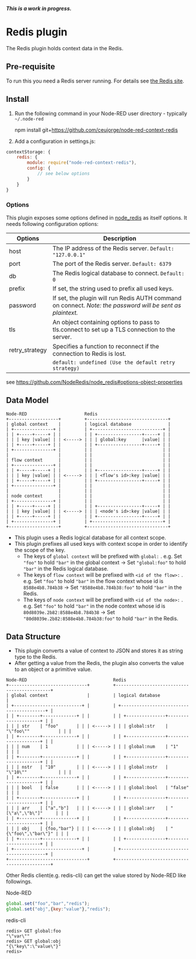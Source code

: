 ***This is a work in progress.***

# Redis plugin

The Redis plugin holds context data in the Redis.

## Pre-requisite

To run this you need a Redis server running. For details see <a href="http://redis.io/" target="_new">the Redis site</a>.

## Install

1. Run the following command in your Node-RED user directory - typically `~/.node-red`

    npm install git+https://github.com/ceujorge/node-red-context-redis

1. Add a configuration in settings.js:

```javascript
contextStorage: {
    redis: {
        module: require("node-red-context-redis"),
        config: {
            // see below options
        }
    }
}
```

### Options

This plugin exposes some options defined in [node_redis](https://github.com/NodeRedis/node_redis) as itself options.
It needs following configuration options:

| Options        | Description                                                                                                 |
| -------------- | ----------------------------------------------------------------------------------------------------------- |
| host           | The IP address of the Redis server.    `Default: "127.0.0.1"`                                               |
| port           | The port of the Redis server.          `Default: 6379`                                                      |
| db             | The Redis logical database to connect. `Default: 0`                                                         |
| prefix         | If set, the string used to prefix all used keys.                                                            |
| password       | If set, the plugin will run Redis AUTH command on connect. *Note: the password will be sent as plaintext.*  |
| tls            | An object containing options to pass to tls.connect to set up a TLS connection to the server.               |
| retry_strategy | Specifies a function to reconnect if the connection to Redis is lost.                                       |
|                | `default: undefined (Use the default retry strategy)`                                                       |

see https://github.com/NodeRedis/node_redis#options-object-properties

## Data Model

```text
Node-RED                      Redis
+-------------------+         +-------------------------------+
| global context    |         | logical database              |
| +---------------+ |         | +---------------------------+ |
| | +-----+-----+ | |         | | +-----------------+-----+ | |
| | | key |value| | | <-----> | | | global:key      |value| | |
| | +-----+-----+ | |         | | +-----------------+-----+ | |
| +---------------+ |         | |                           | |
|                   |         | |                           | |
| flow context      |         | |                           | |
| +---------------+ |         | |                           | |
| | +-----+-----+ | |         | | +-----------------+-----+ | |
| | | key |value| | | <-----> | | | <flow's id>:key |value| | |
| | +-----+-----+ | |         | | +-----------------+-----+ | |
| +---------------+ |         | |                           | |
|                   |         | |                           | |
| node context      |         | |                           | |
| +---------------+ |         | |                           | |
| | +-----+-----+ | |         | | +-----------------+-----+ | |
| | | key |value| | | <-----> | | | <node's id>:key |value| | |
| | +-----+-----+ | |         | | +-----------------+-----+ | |
| +---------------+ |         | +---------------------------+ |
+-------------------+         +-------------------------------+
```

- This plugin uses a Redis logical database for all context scope.
- This plugin prefixes all used keys with context scope in order to identify the scope of the key.
  - The keys of `global context` will be prefixed with `global:` .
    e.g.  Set `"foo"` to hold `"bar"` in the global context -> Set `"global:foo"` to hold `"bar"` in the Redis logical database.
  - The keys of `flow context` will be prefixed with `<id of the flow>:` .
    e.g.  Set `"foo"` to hold `"bar"` in the flow context whose id is `8588e4b8.784b38` -> Set `"8588e4b8.784b38:foo"` to hold `"bar"` in the Redis.
  - The keys of `node context` will be prefixed with `<id of the node>:` .
    e.g.  Set `"foo"` to hold `"bar"` in the node context whose id is `80d8039e.2b82:8588e4b8.784b38` -> Set `"80d8039e.2b82:8588e4b8.784b38:foo"` to hold `"bar"` in the Redis.

## Data Structure

- This plugin converts a value of context to JSON and stores it as string type to the Redis.
- After getting a value from the Redis, the plugin also converts the value to an object or a primitive value.

```text
Node-RED                                 Redis
+------------------------------+         +---------------------------------------------+
| global context               |         | logical database                            |
| +--------------------------+ |         | +-----------------------------------------+ |
| | +--------+-------------+ | |         | | +---------------+---------------------+ | |
| | | str    | "foo"       | | | <-----> | | | global:str    | "\"foo\""           | | |
| | +--------+-------------+ | |         | | +---------------+---------------------+ | |
| | | num    | 1           | | | <-----> | | | global:num    | "1"                 | | |
| | +--------+-------------+ | |         | | +---------------+---------------------+ | |
| | | nstr   | "10"        | | | <-----> | | | global:nstr   | "\"10\""            | | |
| | +--------+-------------+ | |         | | +---------------+---------------------+ | |
| | | bool   | false       | | | <-----> | | | global:bool   | "false"             | | |
| | +--------+-------------+ | |         | | +---------------+---------------------+ | |
| | | arr    | ["a","b"]   | | | <-----> | | | global:arr    | "[\"a\",\"b\"]"     | | |
| | +--------+-------------+ | |         | | +---------------+---------------------+ | |
| | | obj    | {foo,"bar"} | | | <-----> | | | global:obj    | "{\"foo\",\"bar\"}" | | |
| | +--------+-------------+ | |         | | +---------------+---------------------+ | |
| +--------------------------+ |         | +-----------------------------------------+ |
+------------------------------+         +---------------------------------------------+
```

Other Redis client(e.g. redis-cli) can get the value stored by Node-RED like followings.

Node-RED

```javascript
global.set("foo","bar","redis");
global.set("obj",{key:"value"},"redis");
```

redis-cli

```console
redis> GET global:foo
"\"var\""
redis> GET global:obj
"{\"key\":\"value\"}"
redis>
```
